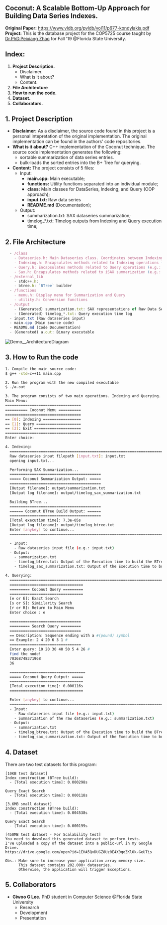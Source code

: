 ## Coconut: A Scalable Bottom-Up Approach for Building Data Series Indexes.

**Original Paper:** https://www.vldb.org/pvldb/vol11/p677-kondylakis.pdf
<br>
**Project:** This is the database project for the COP5725 course taught by [Dr.PhD.Peixiang Zhao](http://www.cs.fsu.edu/~zhao/) for Fall '19 @Florida State University.

## Index:

1. **Project Description.**
   - Disclaimer.
   - What is it about?
   - Content.
2. **File Architecture**
3. **How to run the code.**
4. **Dataset.**
5. **Collaborators.**

## 1. Project Description

- **Disclaimer:** As a disclaimer, the source code found in this project is a personal intepretation of the original implementation. The original implementation can be found in the authors' code repositories.
- **What is it about?** C++ implementation of the Coconut technique. The source code implementation generates the following:
  - sortable summarization of data series entries.
  - bulk-loads the sorted entries into the B+ Tree for querying.
- **Content:** The project consists of 5 files:
  - Input:
    - **main.cpp:** Main executable;
    - **functions:** Utility functions separated into an individual module;
    - **class:** Main classes for DataSeries, Indexing, and Query (OOP approach);
    - **input.txt:** Raw data series
    - **README.md** (Documentation);
  - Output:
    - summarization.txt: SAX dataseries summarization;
    - timelog\_\*.txt: Timelog outputs from Indexing and Query execution time;

## 2. File Architecture

```js
  - /class
    - Dataseries.h: Main Dataseries class. Coordinates between Indexing and Querying operations.
    - Indexing.h: Encapsulates methods related to Indexing operations (e.g.: SAX Summarization, BTree build).
    - Query.h: Encapsulates methods related to Query operations (e.g.: Exact Search, Similarity Search).
    - Sax.h: Encapsulates methods related to iSAX summarization (e.g.: zvaluecal, paacal, saxcal, and invertsax);
  - /external_lib
    - stdc++.h:
    - btree.h: `BTree` builder
  - /functions
    - menu.h: Display menu for Summarization and Query
    - utility.h: Conversion functions
  - /output
    - (Generated) summarization.txt: SAX representations of Raw Data Series
    - (Generated) timelog_*.txt: Query execution time log
  - input.txt (Raw dataseries input)
  - main.cpp (Main source code)
  - README.md (Code Documentation)
  - (Generated) a.out: Binary executable
```

![Demo__ArchitectureDiagram](https://user-images.githubusercontent.com/16644017/70005785-c3781480-1538-11ea-9d2b-c7b2a6adcfd8.jpeg)

## 3. How to Run the code

```bash
1. Compile the main source code:
$ g++ -std=c++11 main.cpp
```

```bash
2. Run the program with the new compiled executable
$ ./a.out
```

```bash
3. The program consists of two main operations. Indexing and Querying.
Main Menu:
==================================
========== Coconut Menu ==========
==================================
== [0]: Indexing =================
== [1]: Query ====================
== [2]: Exit =====================
==================================
Enter choice:
```

```bash
4. Indexing:
  ==============================================================================
  Raw dataseries input filepath [input.txt]: input.txt
  opening input.txt...

  Performing SAX Summarization...
  =========================================
  ===== Coconut Summarization Output: =====
  =========================================
  [Output filename]: output/summarization.txt
  [Output log filename]: output/timelog_sax_summarization.txt

  Building BTree...
  =========================================
  ====== Coconut BTree Build Output: ======
  =========================================
  [Total execution time]: 7.3e-05s
  [Output log filename]: output/timelog_btree.txt
  Enter [anykey] to continue...
  ==============================================================================

  - Input:
    - Raw dataseries input file (e.g.: input.txt)
  - Output:
    - summarization.txt
    - timelog_btree.txt: Output of the Execution time to build the BTree.
    - timelog_sax_summarization.txt: Output of the Execution time to build the SAX Summarization.
```

```bash
4. Querying:
  ==============================================================================
  =================================
  ========= Coconut Query =========
  =================================
  [e or E]: Exact Search
  [s or S]: Simiilarity Search
  [r or R]: Return to Main Menu
  Enter choice : e

  ================================
  ========= Search Query =========
  ================================
  == Description: Sequence ending with a #(pound) symbol
  == Example: 2 4 20 6 3 1 #
  ================================
  Enter query: 10 20 30 40 50 5 4 26 #
  find the node!
  70368748371968
  36

  ==================================
  ===== Coconut Query Output: =====
  =================================
  [Total execution time]: 0.000116s
  =================================

  Enter [anykey] to continue...
  ==============================================================================
  - Input:
    - Raw dataseries input file (e.g.: input.txt)
    - Summarization of the raw dataseries (e.g.: summarization.txt)
  - Output:
    - summarization.txt
    - timelog_btree.txt: Output of the Execution time to build the BTree.
    - timelog_sax_summarization.txt: Output of the Execution time to build the SAX Summarization.
```

## 4. Dataset

There are two test datasets for this program:

```
[10KB test dataset]
Index construction (BTree build):
  - [Total execution time]: 0.000298s

Query Exact Search
  - [Total execution time]: 0.000118s
```

```
[3.6MB small dataset]
Index construction (BTree build):
  - [Total execution time]: 0.004538s

Query Exact Search
  - [Total execution time]: 0.000199s
```

```
[450MB test dataset - For Scalability test]
You need to download this generated dataset to perform tests.
I've uploaded a copy of the dataset into a public-url in my Google Drive.
https://drive.google.com/open?id=1EHA5QvDUGZ8Uz0E4X0qoZKlOk-GeUTis

Obs.: Make sure to increase your application array memory size.
      This dataset contains 202.000+ dataseries.
      Otherwise, the application will trigger Exceptions.
```

## 5. Collaborators

- **Giwoo G Lee.** PhD student in Computer Science @Florida State University
  - Research
  - Development
  - Presentation

